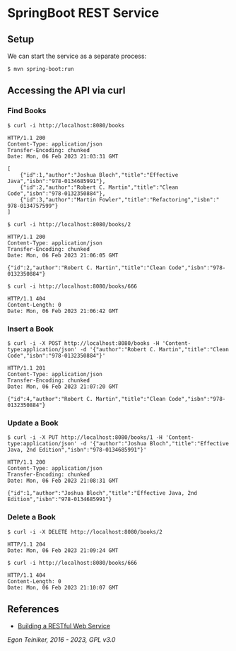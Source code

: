 # SpringBoot REST Service 

## Setup 

We can start the service as a separate process:
```
$ mvn spring-boot:run
```

## Accessing the API via curl

### Find Books

```
$ curl -i http://localhost:8080/books

HTTP/1.1 200 
Content-Type: application/json
Transfer-Encoding: chunked
Date: Mon, 06 Feb 2023 21:03:31 GMT

[
    {"id":1,"author":"Joshua Bloch","title":"Effective Java","isbn":"978-0134685991"},
    {"id":2,"author":"Robert C. Martin","title":"Clean Code","isbn":"978-0132350884"},
    {"id":3,"author":"Martin Fowler","title":"Refactoring","isbn":" 978-0134757599"}
]
```

```
$ curl -i http://localhost:8080/books/2

HTTP/1.1 200 
Content-Type: application/json
Transfer-Encoding: chunked
Date: Mon, 06 Feb 2023 21:06:05 GMT

{"id":2,"author":"Robert C. Martin","title":"Clean Code","isbn":"978-0132350884"}
```

```
$ curl -i http://localhost:8080/books/666

HTTP/1.1 404 
Content-Length: 0
Date: Mon, 06 Feb 2023 21:06:42 GMT
```

### Insert a Book
```
$ curl -i -X POST http://localhost:8080/books -H 'Content-type:application/json' -d '{"author":"Robert C. Martin","title":"Clean Code","isbn":"978-0132350884"}'

HTTP/1.1 201 
Content-Type: application/json
Transfer-Encoding: chunked
Date: Mon, 06 Feb 2023 21:07:20 GMT

{"id":4,"author":"Robert C. Martin","title":"Clean Code","isbn":"978-0132350884"}
```

### Update a Book
```
$ curl -i -X PUT http://localhost:8080/books/1 -H 'Content-type:application/json' -d '{"author":"Joshua Bloch","title":"Effective Java, 2nd Edition","isbn":"978-0134685991"}'

HTTP/1.1 200 
Content-Type: application/json
Transfer-Encoding: chunked
Date: Mon, 06 Feb 2023 21:08:31 GMT

{"id":1,"author":"Joshua Bloch","title":"Effective Java, 2nd Edition","isbn":"978-0134685991"}
```

### Delete a Book
```
$ curl -i -X DELETE http://localhost:8080/books/2

HTTP/1.1 204 
Date: Mon, 06 Feb 2023 21:09:24 GMT
```

```
$ curl -i http://localhost:8080/books/666

HTTP/1.1 404 
Content-Length: 0
Date: Mon, 06 Feb 2023 21:10:07 GMT
```

## References
* [Building a RESTful Web Service](https://spring.io/guides/gs/rest-service/)

*Egon Teiniker, 2016 - 2023, GPL v3.0*
